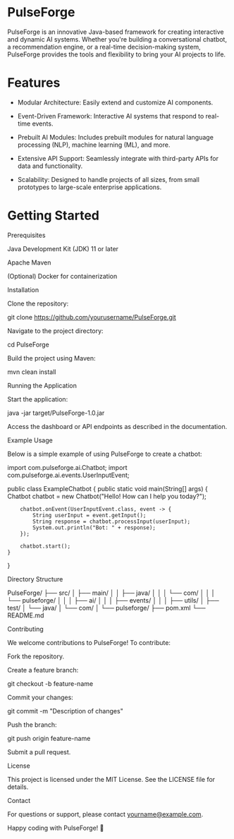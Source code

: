 # PulseForge

PulseForge is an innovative Java-based framework for creating interactive and dynamic AI systems. Whether you're building a conversational chatbot, a recommendation engine, or a real-time decision-making system, PulseForge provides the tools and flexibility to bring your AI projects to life.

# Features

- Modular Architecture: Easily extend and customize AI components.

- Event-Driven Framework: Interactive AI systems that respond to real-time events.

- Prebuilt AI Modules: Includes prebuilt modules for natural language processing (NLP), machine learning (ML), and more.

- Extensive API Support: Seamlessly integrate with third-party APIs for data and functionality.

- Scalability: Designed to handle projects of all sizes, from small prototypes to large-scale enterprise applications.

# Getting Started

Prerequisites

Java Development Kit (JDK) 11 or later

Apache Maven

(Optional) Docker for containerization

Installation

Clone the repository:

git clone https://github.com/yourusername/PulseForge.git

Navigate to the project directory:

cd PulseForge

Build the project using Maven:

mvn clean install

Running the Application

Start the application:

java -jar target/PulseForge-1.0.jar

Access the dashboard or API endpoints as described in the documentation.

Example Usage

Below is a simple example of using PulseForge to create a chatbot:

import com.pulseforge.ai.Chatbot;
import com.pulseforge.ai.events.UserInputEvent;

public class ExampleChatbot {
    public static void main(String[] args) {
        Chatbot chatbot = new Chatbot("Hello! How can I help you today?");

        chatbot.onEvent(UserInputEvent.class, event -> {
            String userInput = event.getInput();
            String response = chatbot.processInput(userInput);
            System.out.println("Bot: " + response);
        });

        chatbot.start();
    }
}

Directory Structure

PulseForge/
├── src/
│   ├── main/
│   │   ├── java/
│   │   │   └── com/
│   │   │       └── pulseforge/
│   │   │           ├── ai/
│   │   │           ├── events/
│   │   │           ├── utils/
│   ├── test/
│       └── java/
│           └── com/
│               └── pulseforge/
├── pom.xml
└── README.md

Contributing

We welcome contributions to PulseForge! To contribute:

Fork the repository.

Create a feature branch:

git checkout -b feature-name

Commit your changes:

git commit -m "Description of changes"

Push the branch:

git push origin feature-name

Submit a pull request.

License

This project is licensed under the MIT License. See the LICENSE file for details.

Contact

For questions or support, please contact yourname@example.com.

Happy coding with PulseForge! 🚀
